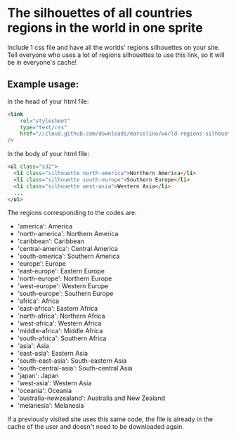 # The silhouettes of all countries regions in the world in one sprite

Include 1 css file and have all the worlds' regions silhouettes on your site. Tell everyone who uses a lot of regions silhouettes to use this link, so it will be in everyone's cache!

## Example usage:

In the head of your html file:

```html
<link
    rel="stylesheet"
    type="text/css"
    href="//cloud.github.com/downloads/marcolino/world-regions-silhouettes-sprite/flags32.css"
/>
```

In the body of your html file:

```html
<ul class="s32">
  <li class="silhouette north-america">Northern America</li>
  <li class="silhouette south-europe">Southern Europe</li>
  <li class="silhouette west-asia">Western Asia</li>
  ...
</ul>
```

The regions corresponding to the codes are:

- 'america':              America
- 'north-america':        Northern America
- 'caribbean':            Caribbean
- 'central-america':      Central America
- 'south-america':        Southern America
- 'europe':               Europe
- 'east-europe':          Eastern Europe
- 'north-europe':         Northern Europe
- 'west-europe':          Western Europe
- 'south-europe':         Southern Europe
- 'africa':               Africa
- 'east-africa':          Eastern Africa
- 'north-africa':         Northern Africa
- 'west-africa':          Western Africa
- 'middle-africa':        Middle Africa
- 'south-africa':         Southern Africa
- 'asia':                 Asia
- 'east-asia':            Eastern Asia
- 'south-east-asia':      South-eastern Asia
- 'south-central-asia':   South-central Asia
- 'japan':                Japan
- 'west-asia':            Western Asia
- 'oceania':              Oceania
- 'australia-newzealand': Australia and New Zealand
- 'melanesia':            Melanesia

If a previously visited site uses this same code, the file is already in the cache of the user and doesn't need to be downloaded again.
